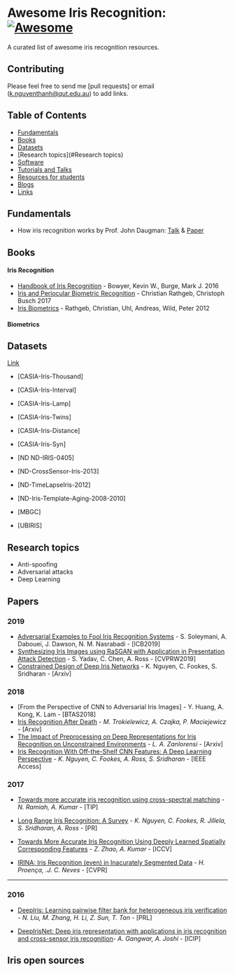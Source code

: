 # Awesome Iris Recognition: [![Awesome](https://cdn.rawgit.com/sindresorhus/awesome/d7305f38d29fed78fa85652e3a63e154dd8e8829/media/badge.svg)](https://github.com/sindresorhus/awesome)
A curated list of awesome iris recognition resources.

## Contributing
Please feel free to send me [pull requests] or email (k.nguyenthanh@qut.edu.au) to add links.

## Table of Contents

 - [Fundamentals](#fundamentals)
 - [Books](#books)
 - [Datasets](#datasets)
 - [Research topics](#Research topics)
 - [Software](#software)
 - [Tutorials and Talks](#tutorials-and-talks)
 - [Resources for students](#resources-for-students)
 - [Blogs](#blogs)
 - [Links](#links)
 

## Fundamentals
* How iris recognition works by Prof. John Daugman: [Talk](https://www.youtube.com/watch?v=KyDoFrojEYk) & [Paper](https://www.cl.cam.ac.uk/~jgd1000/csvt.pdf)



## Books

#### Iris Recognition
* [Handbook of Iris Recognition](https://www.springer.com/gp/book/9781447167822) - Bowyer, Kevin W., Burge, Mark J. 2016
* [Iris and Periocular Biometric Recognition](https://www.amazon.com/Iris-Periocular-Biometric-Recognition-Security/dp/1785611682) - Christian Rathgeb, Christoph Busch 2017
* [Iris Biometrics](https://www.springer.com/gp/book/9781461455707) - Rathgeb, Christian, Uhl, Andreas, Wild, Peter 2012

#### Biometrics



## Datasets
[Link](https://kiennguyenstuff.wordpress.com/2016/07/14/iris-recognition-open-source-codes/)

* [CASIA-Iris-Thousand]
* [CASIA-Iris-Interval]
* [CASIA-Iris-Lamp]
* [CASIA-Iris-Twins]
* [CASIA-Iris-Distance]
* [CASIA-Iris-Syn]


* [ND	ND-IRIS-0405]	
* [ND-CrossSensor-Iris-2013]
* [ND-TimeLapseIris-2012]	
* [ND-Iris-Template-Aging-2008-2010]


* [MBGC]


* [UBIRIS]



## Research topics
* Anti-spoofing
* Adversarial attacks
* Deep Learning


## Papers

### 2019
* [Adversarial Examples to Fool Iris Recognition Systems](http://arxiv.org/abs/1906.09300) - S. Soleymani, A. Dabouei, J. Dawson, N. M. Nasrabadi - \[ICB2019]
* [Synthesizing Iris Images using RaSGAN with Application in Presentation Attack Detection](http://openaccess.thecvf.com/content_CVPRW_2019/papers/Biometrics/Yadav_Synthesizing_Iris_Images_Using_RaSGAN_With_Application_in_Presentation_Attack_CVPRW_2019_paper.pdf) - S. Yadav, C. Chen, A. Ross - \[CVPRW2019]
* [Constrained Design of Deep Iris Networks](https://arxiv.org/abs/1905.09481) - K. Nguyen, C. Fookes, S. Sridharan - \[Arxiv]

### 2018

* [From the Perspective of CNN to Adversarial Iris Images] - Y. Huang, A. Kong, K. Lam - \[BTAS2018]
* [Iris Recognition After Death](https://arxiv.org/pdf/1804.01962.pdf) - _M. Trokielewicz, A. Czajka, P. Maciejewicz_ - \[Arxiv\] 
* [The Impact of Preprocessing on Deep Representations for Iris Recognition on Unconstrained Environments](https://arxiv.org/pdf/1808.10032.pdf) - _L. A. Zanlorensi_ - \[Arxiv\] 
* [Iris Recognition With Off-the-Shelf CNN Features: A Deep Learning Perspective](https://ieeexplore.ieee.org/iel7/6287639/8274985/08219390.pdf) - _K. Nguyen, C. Fookes, A. Ross, S. Sridharan_ - \[IEEE Access\] 

### 2017

* [Towards more accurate iris recognition using cross-spectral matching](http://www.comp.polyu.edu.hk/~csajaykr//myhome/papers/TIP2017.pdf) - _N. Ramiah, A. Kumar_ - \[TIP\] 
* [Long Range Iris Recognition: A Survey](https://www.researchgate.net/publication/317229764_Long_Range_Iris_Recognition_A_Survey) - _K. Nguyen, C. Fookes, R. Jillela, S. Sridharan, A. Ross_ - \[PR\] 

* [Towards More Accurate Iris Recognition Using Deeply Learned Spatially Corresponding Features](http://www.comp.polyu.edu.hk/~csajaykr/myhome/papers/ICCV2017.pdf) - _Z. Zhao, A. Kumar_ - \[ICCV\] 
* [IRINA: Iris Recognition (even) in Inacurately Segmented Data](http://www.di.ubi.pt/%7Ehugomcp/doc/CVPR2017.pdf) - _H. Proença, .J. C. Neves_ - \[CVPR\] 

------------------------------------------------------------------------------------
### 2016

* [DeepIris: Learning pairwise filter bank for heterogeneous iris verification](https://www.researchgate.net/publication/284069950_DeepIris_Learning_Pairwise_Filter_Bank_for_Heterogeneous_Iris_Verification) - _N. Liu, M. Zhang, H. Li, Z. Sun, T. Tan_ - \[PRL\] 

* [DeepIrisNet: Deep iris representation with applications in iris recognition and cross-sensor iris recognition](https://ieeexplore.ieee.org/document/7532769/)- _A. Gangwar, A. Joshi_ - \[ICIP\] 
	
  



## Iris open sources



